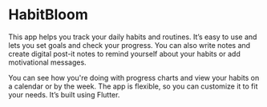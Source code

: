 # HabitBloom
This app helps you track your daily habits and routines. It’s easy to use and lets you set goals and check your progress. You can also write notes and create digital post-it notes to remind yourself about your habits or add motivational messages.

You can see how you're doing with progress charts and view your habits on a calendar or by the week. The app is flexible, so you can customize it to fit your needs. It’s built using Flutter.
